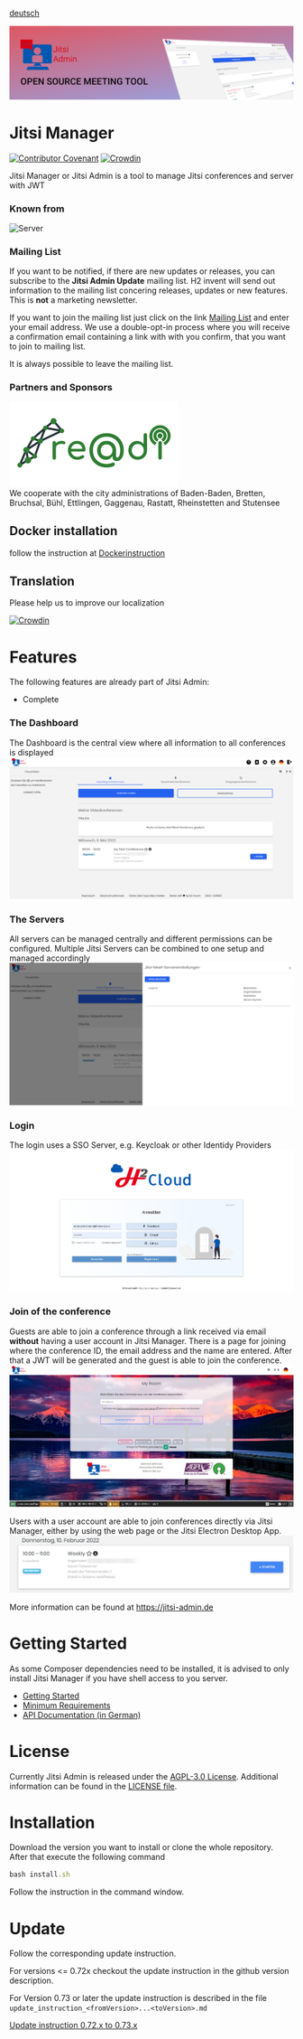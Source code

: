 [deutsch](README_de.md)

![Header](docs/images/header.png)
# Jitsi Manager

[![Contributor Covenant](https://img.shields.io/badge/Contributor%20Covenant-v2.0%20adopted-ff69b4.svg)](code_of_conduct.md)
[![Crowdin](https://badges.crowdin.net/jitsi-admin/localized.svg)](https://crowdin.com/project/jitsi-admin)

Jitsi Manager or Jitsi Admin is a tool to manage Jitsi conferences and server with JWT

### Known from

![Server](docs/images/ct-logo.png)



### Mailing List

If you want to be notified, if there are new updates or releases, you can subscribe to the __Jitsi Admin Update__ mailing list.
H2 invent will send out information to the mailing list concering releases, updates or new features.
This is __not__ a marketing newsletter.

If you want to join the mailing list just click on the link [Mailing List](https://verteiler.h2-invent.com/?p=subscribe&id=1) and enter your email address.
We use a double-opt-in process where you will receive a confirmation email containing a link with with you confirm, that you want to join to mailing list.

It is always possible to leave the mailing list.

### Partners and Sponsors
![re@di Digital](docs/images/readi.png)<br>
We cooperate with the city administrations of Baden-Baden, Bretten, Bruchsal, Bühl, Ettlingen, Gaggenau, Rastatt, Rheinstetten and Stutensee

## Docker installation
follow the instruction at [Dockerinstruction](installDocker.md)

## Translation
Please help us to improve our localization

[![Crowdin](https://badges.crowdin.net/jitsi-admin/localized.svg)](https://crowdin.com/project/jitsi-admin)
# Features

The following features are already part of Jitsi Admin:

* Complete 

### The Dashboard

The Dashboard is the central view where all information to all conferences is displayed
![Dashboard](docs/images/dashboard-heading.png)

### The Servers

All servers can be managed centrally and different permissions can be configured.
Multiple Jitsi Servers can be combined to one setup and managed accordingly
![Server](docs/images/server.png)

### Login

The login uses a SSO Server, e.g. Keycloak or other Identidy Providers
![Login](docs/images/login.png)

### Join of the conference

Guests are able to join a conference through a link received via email __without__ having a user account in Jitsi Manager.
There is a page for joining where the conference ID, the email address and the name are entered.
After that a JWT will be generated and the guest is able to join the conference.
![Join](docs/images/join.png)

Users with a user account are able to join conferences directly via Jitsi Manager, either by using the web page or the Jitsi Electron Desktop App.
![Join](docs/images/joint-internal.png)

More information can be found at https://jitsi-admin.de

# Getting Started

As some Composer dependencies need to be installed, it is advised to only install Jitsi Manager if you have shell access to you server.

* [Getting Started ](https://github.com/H2-invent/jitsi-admin/wiki/Get-Started-English)
* [Minimum Requirements](https://github.com/H2-invent/jitsi-admin/wiki/Minimum-server-requirements-English)
* [API Documentation (in German)](https://github.com/H2-invent/jitsi-admin/wiki/API-Endpoints)

# License

Currently Jitsi Admin is released under the [AGPL-3.0 License](https://www.gnu.org/licenses/agpl-3.0.en.html). Additional information can be found in the [LICENSE file](LICENSE).

# Installation
Download the version you want to install or clone the whole repository.
After that execute the following command
```javascript
bash install.sh
```
Follow the instruction in the command window.

# Update
Follow the corresponding update instruction.

For versions <= 0.72x checkout the update instruction in the github version description.

For Version 0.73 or later the update instruction is described in the file 
`update_instruction_<fromVersion>...<toVersion>.md`

[Update instruction 0.72.x to 0.73.x](update_instruction_0.72.x...0.73.x.md)

